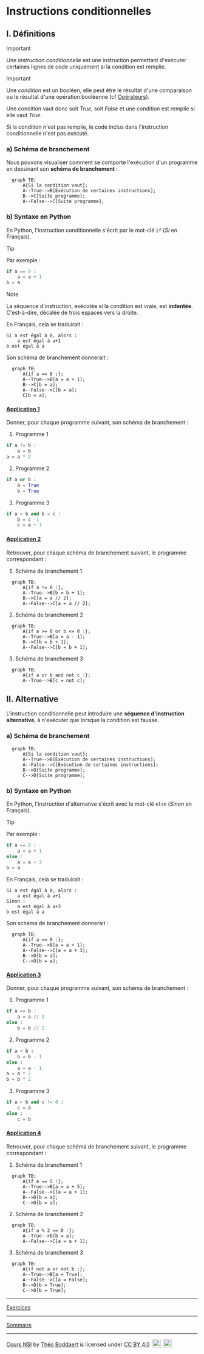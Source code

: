# Instructions conditionnelles

## I. Définitions

> [!IMPORTANT]
>Une *instruction conditionnelle* est une instruction permettant d'exécuter certaines lignes de code uniquement si la condition est remplie.

> [!IMPORTANT]
> Une *condition* est un booléen, elle peut être le résultat d'une comparaison ou le résultat d'une opération booléenne (cf [Opérateurs](./Opérateurs.md)).

Une condition vaut donc soit $True$, soit $False$ et une condition est remplie si elle vaut $True$.

Si la condition n'est pas remplie, le code inclus dans l'instruction conditionnelle n'est pas exécuté.

### a) Schéma de branchement

Nous pouvons visualiser comment se comporte l'exécution d'un programme en dessinant son **schéma de branchement** :

```mermaid
  graph TB;
      A{Si la condition vaut};
      A--True-->B[Exécution de certaines instructions];
      B-->C[Suite programme];
      A--False-->C[Suite programme];
```

### b) Syntaxe en Python

En Python, l'instruction conditionnelle s'écrit par le mot-clé ``if`` (*Si* en Français).

> [!TIP]
> Par exemple :
> ```python
> if a == 0 :
>     a = a + 1
> b = a
> ```

> [!NOTE]
> La séquence d'instruction, exécutée si la condition est vraie, est **indentée**. C'est-à-dire, décalée de trois espaces vers la droite.

En Français, cela se traduirait :

```
Si a est égal à 0, alors :
    a est égal à a+1
b est égal à a
```

Son schéma de branchement donnerait :

```mermaid
  graph TB;
      A{if a == 0 :};
      A--True-->B[a = a + 1];
      B-->C[b = a];
      A--False-->C[b = a];
      C[b = a];
```

#### <ins>Application 1</ins>

Donner, pour chaque programme suivant, son schéma de branchement :

1. Programme 1

```python
if a != b :
    a = b
a = a * 2
```

2. Programme 2

```python
if a or b :
    a = True
    b = True
```

3. Programme 3

```python
if a < b and b < c :
    b = c -1
    c = a + 1
```

#### <ins>Application 2</ins>

Retrouver, pour chaque schéma de branchement suivant, le programme correspondant :

1. Schéma de branchement 1

```mermaid
  graph TB;
      A{if a != 0 :};
      A--True-->B[b = b + 1];
      B-->C[a = a // 2];
      A--False-->C[a = a // 2];
```

2. Schéma de branchement 2

```mermaid
  graph TB;
      A{if a >= 0 or b <= 0 :};
      A--True-->B[a = a - 1];
      B-->C[b = b + 1];
      A--False-->C[b = b + 1];
```

3. Schéma de branchement 3

```mermaid
  graph TB;
      A{if a or b and not c :};
      A--True-->B[c = not c];
```

## II. Alternative

L'instruction conditionnelle peut introduire une **séquence d'instruction alternative**, à n'exécuter que lorsque la condition est fausse.

### a) Schéma de branchement

```mermaid
  graph TB;
      A{Si la condition vaut};
      A--True-->B[Exécution de certaines instructions];
      A--False-->C[Exécution de certaines instructions];   
      B-->D[Suite programme];
      C-->D[Suite programme]; 
```

### b) Syntaxe en Python

En Python, l'instruction d'alternative s'écrit avec le mot-clé ``else`` (*Sinon* en Français).

> [!TIP]
> Par exemple :
> ```python
> if a == 0 :
>     a = a + 1
> else :
>     a = a + 3
> b = a
> ```

En Français, cela se traduirait :

```
Si a est égal à 0, alors :
    a est égal à a+1
Sinon :
    a est égal à a+3
b est égal à a
```

Son schéma de branchement donnerait :

```mermaid
  graph TB;
      A{if a == 0 :};
      A--True-->B[a = a + 1];
      A--False-->C[a = a + 3];
      B-->D[b = a];
      C-->D[b = a];
```

#### <ins>Application 3</ins>

Donner, pour chaque programme suivant, son schéma de branchement :

1. Programme 1

```python
if a == b :
    a = a // 2
else :
    b = b // 2
```

2. Programme 2

```python
if a < b :
    b = b - 1
else :
    a = a - 1
a = a * 2
b = b * 2
```

3. Programme 3

```python
if a < b and c != 0 :
    c = a
else :
    c = b
```

#### <ins>Application 4</ins>

Retrouver, pour chaque schéma de branchement suivant, le programme correspondant :

1. Schéma de branchement 1

```mermaid
  graph TB;
      A{if a == 5 :};
      A--True-->B[a = a + 5];
      A--False-->C[a = a + 1];
      B-->D[b = a];
      C-->D[b = a];
```

2. Schéma de branchement 2

```mermaid
  graph TB;
      A{if a % 2 == 0 :};
      A--True-->B[b = a];
      A--False-->C[a = a + 1];
```

3. Schéma de branchement 3

```mermaid
  graph TB;
      A{if not a or not b :};
      A--True-->B[a = True];
      A--False-->C[a = False];
      B-->D[b = True];
      C-->D[b = True];
```

_________________________

[Exercices](./Exercices/Exercices_instructions_conditionnelles.md)

__________________________

[Sommaire](./../../README.md)

___________

<p xmlns:cc="http://creativecommons.org/ns#" xmlns:dct="http://purl.org/dc/terms/"><a property="dct:title" rel="cc:attributionURL" href="https://github.com/boddaert/nsi">Cours NSI</a> by <a rel="cc:attributionURL dct:creator" property="cc:attributionName" href="https://github.com/boddaert">Théo Boddaert</a> is licensed under <a href="https://creativecommons.org/licenses/by/4.0/?ref=chooser-v1" target="_blank" rel="license noopener noreferrer" style="display:inline-block;">CC BY 4.0</a>  <img style="height:22px!important;margin-left:3px;vertical-align:text-bottom;" src="https://mirrors.creativecommons.org/presskit/icons/cc.svg?ref=chooser-v1" alt="">  <img style="height:22px!important;margin-left:3px;vertical-align:text-bottom;" src="https://mirrors.creativecommons.org/presskit/icons/by.svg?ref=chooser-v1" alt=""></p> 
